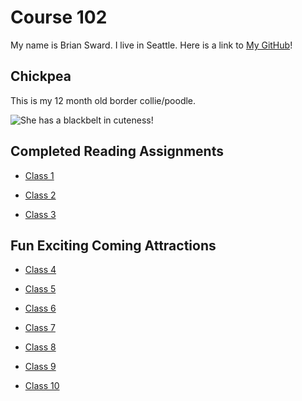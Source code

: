 # Course 102

My name is Brian Sward. I live in Seattle. Here is a link to [My GitHub](https://github.com/BrianSward)!

## Chickpea

This is my 12 month old border collie/poodle.

![She has a blackbelt in cuteness!](https://github.com/BrianSward/reading-notes/blob/main/PXL_20220609_153110554.PORTRAIT.jpg?raw=true "This is Chickpea")

## Completed Reading Assignments

- [Class 1](class1.md)

- [Class 2](class2.md)

- [Class 3](class3.md)

## Fun Exciting Coming Attractions

- [Class 4](class4.md)

- [Class 5](class5.md)

- [Class 6](class6.md)

- [Class 7](class7.md)

- [Class 8](class8.md)

- [Class 9](class9.md)

- [Class 10](class10.md)
